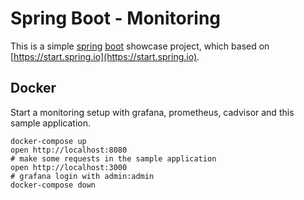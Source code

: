 # Spring Boot - Monitoring

This is a simple [spring](https://spring.io) [boot](http://projects.spring.io/spring-boot/) showcase project, which based on [https://start.spring.io](https://start.spring.io).

## Docker

Start a monitoring setup with grafana, prometheus, cadvisor and this sample application.

```shell
docker-compose up
open http://localhost:8080
# make some requests in the sample application
open http://localhost:3000
# grafana login with admin:admin
docker-compose down
```